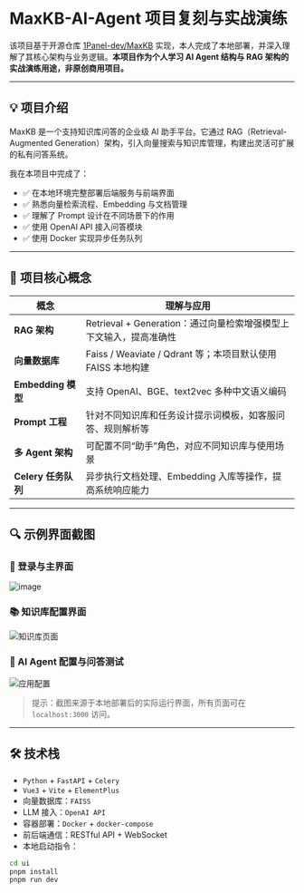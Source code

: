 # MaxKB-AI-Agent 项目复刻与实战演练

该项目基于开源仓库 [1Panel-dev/MaxKB](https://github.com/1Panel-dev/MaxKB) 实现，本人完成了本地部署，并深入理解了其核心架构与业务逻辑。**本项目作为个人学习 AI Agent 结构与 RAG 架构的实战演练用途，非原创商用项目。**

---

## 💡 项目介绍

MaxKB 是一个支持知识库问答的企业级 AI 助手平台。它通过 RAG（Retrieval-Augmented Generation）架构，引入向量搜索与知识库管理，构建出灵活可扩展的私有问答系统。

我在本项目中完成了：

- ✅ 在本地环境完整部署后端服务与前端界面
- ✅ 熟悉向量检索流程、Embedding 与文档管理
- ✅ 理解了 Prompt 设计在不同场景下的作用
- ✅ 使用 OpenAI API 接入问答模块
- ✅ 使用 Docker 实现异步任务队列

---

## 🧠 项目核心概念

| 概念              | 理解与应用 |
|------------------|------------|
| **RAG 架构**       | Retrieval + Generation：通过向量检索增强模型上下文输入，提高准确性 |
| **向量数据库**     | Faiss / Weaviate / Qdrant 等；本项目默认使用 FAISS 本地构建 |
| **Embedding 模型** | 支持 OpenAI、BGE、text2vec 多种中文语义编码 |
| **Prompt 工程**    | 针对不同知识库和任务设计提示词模板，如客服问答、规则解析等 |
| **多 Agent 架构**  | 可配置不同“助手”角色，对应不同知识库与使用场景 |
| **Celery 任务队列**| 异步执行文档处理、Embedding 入库等操作，提高系统响应能力 |

---

## 🔍 示例界面截图

### 📘 登录与主界面

![image](https://github.com/user-attachments/assets/3af7bbe4-74e7-4a38-8a42-ad4446e08486)


### 📚 知识库配置界面

![知识库页面](./screenshots/knowledge.png)

### 🤖 AI Agent 配置与问答测试

![应用配置](./screenshots/agent_config.png)

> 提示：截图来源于本地部署后的实际运行界面，所有页面可在 `localhost:3000` 访问。

---

## 🛠️ 技术栈

- `Python` + `FastAPI` + `Celery`
- `Vue3` + `Vite` + `ElementPlus`
- 向量数据库：`FAISS`
- LLM 接入：`OpenAI API`
- 容器部署：`Docker` + `docker-compose`
- 前后端通信：RESTful API + WebSocket
- 本地启动指令：

```bash
cd ui
pnpm install
pnpm run dev

